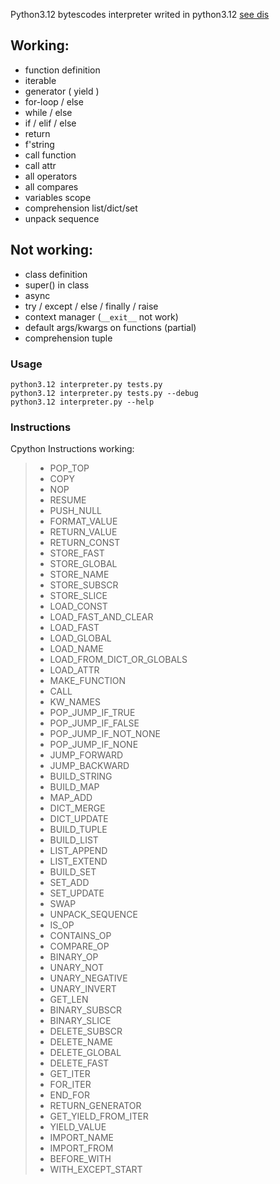 Python3.12 bytescodes interpreter writed in python3.12 [see dis](https://docs.python.org/3/library/dis.html)

## Working:
- function definition
- iterable
- generator ( yield )
- for-loop / else
- while / else
- if / elif / else
- return
- f'string
- call function
- call attr
- all operators
- all compares
- variables scope
- comprehension list/dict/set
- unpack sequence

## Not working:
- class definition
- super() in class
- async
- try / except / else / finally / raise
- context manager (`__exit__` not work)
- default args/kwargs on functions (partial)
- comprehension tuple

### Usage
```
python3.12 interpreter.py tests.py
python3.12 interpreter.py tests.py --debug
python3.12 interpreter.py --help
```

### Instructions
Cpython Instructions working:
> - POP_TOP
> - COPY
> - NOP
> - RESUME
> - PUSH_NULL
> - FORMAT_VALUE
> - RETURN_VALUE
> - RETURN_CONST
> - STORE_FAST
> - STORE_GLOBAL
> - STORE_NAME
> - STORE_SUBSCR
> - STORE_SLICE
> - LOAD_CONST
> - LOAD_FAST_AND_CLEAR
> - LOAD_FAST
> - LOAD_GLOBAL
> - LOAD_NAME
> - LOAD_FROM_DICT_OR_GLOBALS
> - LOAD_ATTR
> - MAKE_FUNCTION
> - CALL
> - KW_NAMES
> - POP_JUMP_IF_TRUE
> - POP_JUMP_IF_FALSE
> - POP_JUMP_IF_NOT_NONE
> - POP_JUMP_IF_NONE
> - JUMP_FORWARD
> - JUMP_BACKWARD
> - BUILD_STRING
> - BUILD_MAP
> - MAP_ADD
> - DICT_MERGE
> - DICT_UPDATE
> - BUILD_TUPLE
> - BUILD_LIST
> - LIST_APPEND
> - LIST_EXTEND
> - BUILD_SET
> - SET_ADD
> - SET_UPDATE
> - SWAP
> - UNPACK_SEQUENCE
> - IS_OP
> - CONTAINS_OP
> - COMPARE_OP
> - BINARY_OP
> - UNARY_NOT
> - UNARY_NEGATIVE
> - UNARY_INVERT
> - GET_LEN
> - BINARY_SUBSCR
> - BINARY_SLICE
> - DELETE_SUBSCR
> - DELETE_NAME
> - DELETE_GLOBAL
> - DELETE_FAST
> - GET_ITER
> - FOR_ITER
> - END_FOR
> - RETURN_GENERATOR
> - GET_YIELD_FROM_ITER
> - YIELD_VALUE
> - IMPORT_NAME
> - IMPORT_FROM
> - BEFORE_WITH
> - WITH_EXCEPT_START